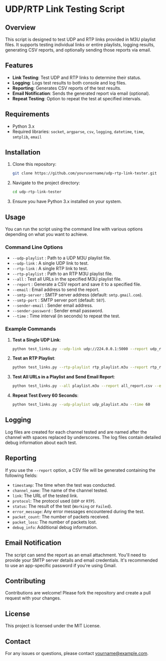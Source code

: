
# UDP/RTP Link Testing Script

## Overview

This script is designed to test UDP and RTP links provided in M3U playlist files. It supports testing individual links or entire playlists, logging results, generating CSV reports, and optionally sending those reports via email.

## Features

- **Link Testing**: Test UDP and RTP links to determine their status.
- **Logging**: Logs test results to both console and log files.
- **Reporting**: Generates CSV reports of the test results.
- **Email Notification**: Sends the generated report via email (optional).
- **Repeat Testing**: Option to repeat the test at specified intervals.

## Requirements

- Python 3.x
- Required libraries: `socket`, `argparse`, `csv`, `logging`, `datetime`, `time`, `smtplib`, `email`

## Installation

1. Clone this repository:
   ```bash
   git clone https://github.com/yourusername/udp-rtp-link-tester.git
   ```
2. Navigate to the project directory:
   ```bash
   cd udp-rtp-link-tester
   ```

3. Ensure you have Python 3.x installed on your system.

## Usage

You can run the script using the command line with various options depending on what you want to achieve.

### Command Line Options

- `--udp-playlist` : Path to a UDP M3U playlist file.
- `--udp-link` : A single UDP link to test.
- `--rtp-link` : A single RTP link to test.
- `--rtp-playlist` : Path to an RTP M3U playlist file.
- `--all` : Test all URLs in the specified M3U playlist file.
- `--report` : Generate a CSV report and save it to a specified file.
- `--email` : Email address to send the report.
- `--smtp-server` : SMTP server address (default: `smtp.gmail.com`).
- `--smtp-port` : SMTP server port (default: `587`).
- `--sender-email` : Sender email address.
- `--sender-password` : Sender email password.
- `--time` : Time interval (in seconds) to repeat the test.

### Example Commands

1. **Test a Single UDP Link**:
   ```bash
   python test_links.py --udp-link udp://224.0.0.1:5000 --report udp_report.csv
   ```

2. **Test an RTP Playlist**:
   ```bash
   python test_links.py --rtp-playlist rtp_playlist.m3u --report rtp_report.csv
   ```

3. **Test All URLs in a Playlist and Send Email Report**:
   ```bash
   python test_links.py --all playlist.m3u --report all_report.csv --email recipient@example.com --sender-email youremail@gmail.com --sender-password yourpassword
   ```

4. **Repeat Test Every 60 Seconds**:
   ```bash
   python test_links.py --udp-playlist udp_playlist.m3u --time 60
   ```

## Logging

Log files are created for each channel tested and are named after the channel with spaces replaced by underscores. The log files contain detailed debug information about each test.

## Reporting

If you use the `--report` option, a CSV file will be generated containing the following fields:
- `timestamp`: The time when the test was conducted.
- `channel_name`: The name of the channel tested.
- `link`: The URL of the tested link.
- `protocol`: The protocol used (`UDP` or `RTP`).
- `status`: The result of the test (`Working` or `Failed`).
- `error_message`: Any error messages encountered during the test.
- `packet_count`: The number of packets received.
- `packet_loss`: The number of packets lost.
- `debug_info`: Additional debug information.

## Email Notification

The script can send the report as an email attachment. You'll need to provide your SMTP server details and email credentials. It's recommended to use an app-specific password if you're using Gmail.

## Contributing

Contributions are welcome! Please fork the repository and create a pull request with your changes.

## License

This project is licensed under the MIT License.

## Contact

For any issues or questions, please contact [yourname@example.com](mailto:yourname@example.com).


